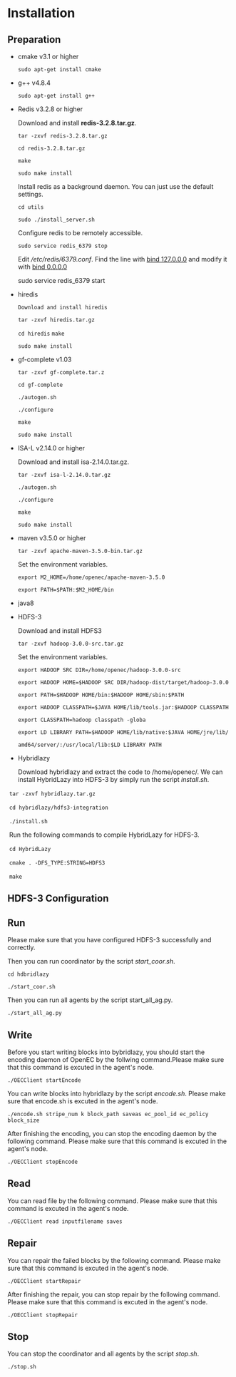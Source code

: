 # Installation

## Preparation

- cmake v3.1 or higher

  `sudo apt-get install cmake`

- g++ v4.8.4

  `sudo apt-get install g++`

- Redis v3.2.8 or higher

  Download and install **redis-3.2.8.tar.gz**.

  `tar -zxvf redis-3.2.8.tar.gz`

  `cd redis-3.2.8.tar.gz`

  `make`

  `sudo make install`

  Install redis as a background daemon. You can just use the default settings.

  `cd utils`

  `sudo ./install_server.sh`

  Configure redis to be remotely  accessible.

  `sudo service redis_6379 stop`

  Edit */etc/redis/6379.conf*. Find the line with <u>bind 127.0.0.0</u> and modify it with <u>bind 0.0.0.0</u>

  sudo service redis_6379 start

- hiredis

  `Download and install hiredis`

  `tar -zxvf hiredis.tar.gz`

  `cd hiredis`
  `make` 

  `sudo make install`

- gf-complete v1.03

  `tar -zxvf gf-complete.tar.z`

  `cd gf-complete`

  `./autogen.sh`

  `./configure`

  `make`

  `sudo make install`

- ISA-L v2.14.0 or higher

  Download and install isa-2.14.0.tar.gz.

  `tar -zxvf isa-l-2.14.0.tar.gz`

  `./autogen.sh`

  `./configure`

  `make`

  `sudo make install` 

- maven v3.5.0 or higher 

  `tar -zxvf apache-maven-3.5.0-bin.tar.gz`

  Set the environment variables.

  `export M2_HOME=/home/openec/apache-maven-3.5.0`

  `export PATH=$PATH:$M2_HOME/bin`

- java8

- HDFS-3

  Download and install HDFS3

  `tar -zxvf hadoop-3.0.0-src.tar.gz`

  Set the environment variables.

  `export HADOOP SRC DIR=/home/openec/hadoop-3.0.0-src`

  `export HADOOP HOME=$HADOOP SRC DIR/hadoop-dist/target/hadoop-3.0.0`

  `export PATH=$HADOOP HOME/bin:$HADOOP HOME/sbin:$PATH`

  `export HADOOP CLASSPATH=$JAVA HOME/lib/tools.jar:$HADOOP CLASSPATH`

  `export CLASSPATH=hadoop classpath -globa`

  `export LD LIBRARY PATH=$HADOOP HOME/lib/native:$JAVA HOME/jre/lib/`

  `amd64/server/:/usr/local/lib:$LD LIBRARY PATH`

- Hybridlazy

  Download hybridlazy and extract the code to /home/openec/. We can install HybridLazy into HDFS-3 by simply run the script *install.sh*. 

​		`tar -zxvf hybridlazy.tar.gz`

​		`cd hybridlazy/hdfs3-integration`

​		`./install.sh`

​		Run the following commands to compile HybridLazy for HDFS-3.

​		`cd HybridLazy`

​		`cmake . -DFS_TYPE:STRING=HDFS3`

​		`make`

## HDFS-3 Configuration



## Run

Please make sure that you have configured HDFS-3 successfully and correctly.

Then you can run coordinator by the script *start_coor.sh*.

`cd hdbridlazy`

`./start_coor.sh`

Then you can run all agents by the script start_all_ag.py.

`./start_all_ag.py`

## Write

Before you start writing blocks into bybridlazy, you should start the encoding daemon of OpenEC by the follwing command.Please make sure that this command is excuted in the agent's node. 

`./OECClient startEncode`

You can write blocks into hybridlazy by the script *encode.sh*. Please make sure that encode.sh is excuted in the agent's node. 

`./encode.sh stripe_num k block_path saveas ec_pool_id ec_policy block_size`

After finishing the encoding, you can stop the encoding daemon by the following command. Please make sure that this command is excuted in the agent's node.

`./OECClient stopEncode`

## Read

You can read file by the following command. Please make sure that this command is excuted in the agent's node.

`./OECClient read inputfilename saves`

## Repair

You can repair the failed blocks by the following command. Please make sure that this command is excuted in the agent's node.

`./OECClient startRepair`

After finishing the repair, you can stop repair by the following command. Please make sure that this command is excuted in the agent's node.

`./OECClient stopRepair`

## Stop

You can stop the coordinator and all agents by the script *stop.sh*. 

`./stop.sh`
